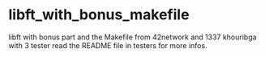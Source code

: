 # libft_with_bonus_makefile
libft with bonus part and the Makefile from 42network and 1337 khouribga
with 3 tester read the README file in testers for more infos.